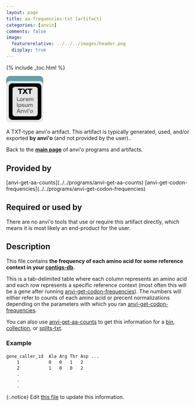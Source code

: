 ```yaml
---
layout: page
title: aa-frequencies-txt [artifact]
categories: [anvio]
comments: false
image:
  featurerelative: ../../../images/header.png
  display: true
---
```



{% include _toc.html %}


<img src="../../images/icons/TXT.png" alt="TXT" style="width:100px; border:none" />

A TXT-type anvi'o artifact. This artifact is typically generated, used, and/or exported **by anvi'o** (and not provided by the user)..

Back to the **[main page](../../)** of anvi'o programs and artifacts.

## Provided by


<p style="text-align: left" markdown="1"><span class="artifact-p">[anvi-get-aa-counts](../../programs/anvi-get-aa-counts)</span> <span class="artifact-p">[anvi-get-codon-frequencies](../../programs/anvi-get-codon-frequencies)</span></p>


## Required or used by


There are no anvi'o tools that use or require this artifact directly, which means it is most likely an end-product for the user.


## Description

This file contains **the frequency of each amino acid for some reference context in your <span class="artifact-n">[contigs-db](/software/anvio/help/7/artifacts/contigs-db)</span>**.  

This is a tab-delimited table where each column represents an amino acid and each row represents a specific reference context (most often this will be a gene after running <span class="artifact-n">[anvi-get-codon-frequencies](/software/anvio/help/7/programs/anvi-get-codon-frequencies)</span>). The numbers will either refer to counts of each amino acid or precent normalizations depending on the parameters with which you ran <span class="artifact-n">[anvi-get-codon-frequencies](/software/anvio/help/7/programs/anvi-get-codon-frequencies)</span>. 

You can also use <span class="artifact-n">[anvi-get-aa-counts](/software/anvio/help/7/programs/anvi-get-aa-counts)</span> to get this information for a <span class="artifact-n">[bin](/software/anvio/help/7/artifacts/bin)</span>, <span class="artifact-n">[collection](/software/anvio/help/7/artifacts/collection)</span>, or <span class="artifact-n">[splits-txt](/software/anvio/help/7/artifacts/splits-txt)</span>. 

### Example

    gene_caller_id  Ala Arg Thr Asp ...
        1           0   0   1   2
        2           1   0   0   2
        .
        .
        .


{:.notice}
Edit [this file](https://github.com/merenlab/anvio/tree/master/anvio/docs/artifacts/aa-frequencies-txt.md) to update this information.

